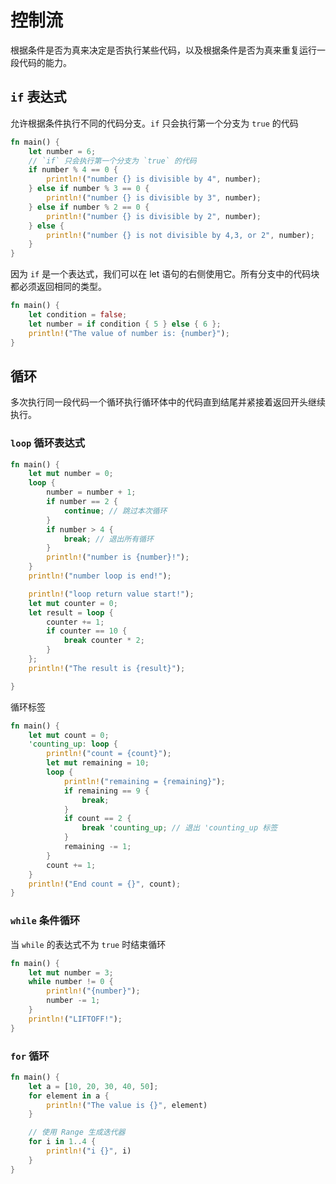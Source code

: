 # 控制流

根据条件是否为真来决定是否执行某些代码，以及根据条件是否为真来重复运行一段代码的能力。

## `if` 表达式

允许根据条件执行不同的代码分支。`if` 只会执行第一个分支为 `true` 的代码

```rust
fn main() {
    let number = 6;
    // `if` 只会执行第一个分支为 `true` 的代码
    if number % 4 == 0 {
        println!("number {} is divisible by 4", number);
    } else if number % 3 == 0 {
        println!("number {} is divisible by 3", number);
    } else if number % 2 == 0 {
        println!("number {} is divisible by 2", number);
    } else {
        println!("number {} is not divisible by 4,3, or 2", number);
    }
}
```

因为 `if` 是一个表达式，我们可以在 let 语句的右侧使用它。所有分支中的代码块都必须返回相同的类型。

```rust
fn main() {
    let condition = false;
    let number = if condition { 5 } else { 6 };
    println!("The value of number is: {number}");
}
```

## 循环

多次执行同一段代码一个循环执行循环体中的代码直到结尾并紧接着返回开头继续执行。

### `loop` 循环表达式

```rust
fn main() {
    let mut number = 0;
    loop {
        number = number + 1;
        if number == 2 {
            continue; // 跳过本次循环
        }
        if number > 4 {
            break; // 退出所有循环
        }
        println!("number is {number}!");
    }
    println!("number loop is end!");

    println!("loop return value start!");
    let mut counter = 0;
    let result = loop {
        counter += 1;
        if counter == 10 {
            break counter * 2;
        }
    };
    println!("The result is {result}");

}

```

循环标签

```rust
fn main() {
    let mut count = 0;
    'counting_up: loop {
        println!("count = {count}");
        let mut remaining = 10;
        loop {
            println!("remaining = {remaining}");
            if remaining == 9 {
                break;
            }
            if count == 2 {
                break 'counting_up; // 退出 'counting_up 标签
            }
            remaining -= 1;
        }
        count += 1;
    }
    println!("End count = {}", count);
}
```

### `while` 条件循环

当 `while` 的表达式不为 `true` 时结束循环

```rust
fn main() {
    let mut number = 3;
    while number != 0 {
        println!("{number}");
        number -= 1;
    }
    println!("LIFTOFF!");
}

```

### `for` 循环

```rust
fn main() {
    let a = [10, 20, 30, 40, 50];
    for element in a {
        println!("The value is {}", element)
    }

    // 使用 Range 生成迭代器
    for i in 1..4 {
        println!("i {}", i)
    }
}

```
